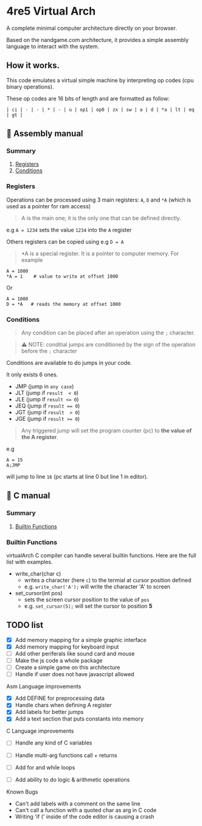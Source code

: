 # 4re5 Virtual Arch
A complete minimal computer architecture directly on your browser.

Based on the nandgame.com architecture, it provides a simple assembly language to interact with the system.

## How it works.
This code emulates a virtual simple machine by interpreting op codes (cpu binary operations).

These op codes are 16 bits of length and are formatted as follow:

    | ci | - | - | * | - | u | op1 | op0 | zx | sw | a | d | *a | lt | eq | gt |


## :book: Assembly manual
### Summary
1. [Registers](#registers)
2. [Conditions](#conditions)


### Registers
Operations can be processed using 3 main registers: `A`, `D` and `*A` (which is used as a pointer for ram access)

> A is the main one; it is the only one that can be defined directly.

e.g `A = 1234` sets the value `1234` into the `A` register

Others registers can be copied using e.g `D = A`

> *A is a special register. It is a pointer to computer memory.
For example
```
A = 1000
*A = 1    # value to write at offset 1000
```
Or
```
A = 1000
D = *A   # reads the memory at offset 1000
```


### Conditions
> Any condition can be placed after an operation using the `;` character.

> :warning: NOTE: conditial jumps are conditioned by the sign of the operation before the `;` character 

Conditions are available to do jumps in your code.

It only exists 6 ones.

- JMP (jump in `any case`)
- JLT (jump if `result  < 0`)
- JLE (jump if `result <= 0`)
- JEQ (jump if `result == 0`)
- JGT (jump if `result  > 0`)
- JGE (jump if `result >= 0`)

> Any triggered jump will set the program counter (pc) to **the value of the A register**.

e.g
```
A = 15
A;JMP
```
will jump to line `16` (pc starts at line 0 but line 1 in editor).


## :book: C manual
### Summary
1. [Builtin Functions](#builtin-functions)

### Builtin Functions
virtualArch C compiler can handle several builtin functions.
Here are the full list with examples.

- write_char(char c)
    - writes a character (here `c`) to the termial at cursor position defined
    - e.g. `write_char('A');` will write the character 'A' to screen
- set_cursor(int pos)
    - sets the screen cursor position to the value of `pos`
    - e.g. `set_cursor(5);` will set the cursor to position **5**


## TODO list
- [x] Add memory mapping for a simple graphic interface
- [x] Add memory mapping for keyboard input
- [ ] Add other periferals like sound card and mouse
- [ ] Make the js code a whole package
- [ ] Create a simple game on this architecture
- [ ] Handle if user does not have javascript allowed

Asm Language improvements
- [x] Add DEFINE for preprocessing data
- [x] Handle chars when defining A register
- [x] Add labels for better jumps
- [x] Add a text section that puts constants into memory

C Language improvements
- [ ] Handle any kind of C variables
- [ ] Handle multi-arg functions call + returns
- [ ] Add for and while loops
- [ ] Add ability to do logic & arithmetic operations


Known Bugs
- Can't add labels with a comment on the same line
- Can't call a function with a quoted char as arg in C code
- Writing 'if (' inside of the code editor is causing a crash